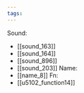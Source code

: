 ```yaml
---
tags:
---
```

Sound:
- [[sound_163]]
- [[sound_164]]
- [[sound_896]]
- [[sound_203]]
Name:
- [[name_8]]
Fn:
- [[u5102_function14]]
